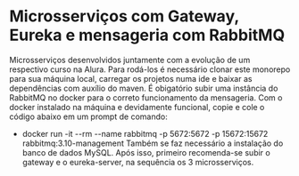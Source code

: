 # Microsserviços com Gateway, Eureka e mensageria com RabbitMQ 

Microsserviços desenvolvidos juntamente com a evolução de um respectivo curso na Alura.
Para rodá-los é necessário clonar este monorepo para sua máquina local, carregar os projetos numa ide e baixar as dependências com auxílio do maven.
É obigatório subir uma instância do RabbitMQ no docker para o correto funcionamento da mensageria.
Com o docker instalado na máquina e devidamente funcional, copie e cole o código abaixo em um prompt de comando:
  - docker run -it --rm --name rabbitmq -p 5672:5672 -p 15672:15672 rabbitmq:3.10-management
Também se faz necessário a instalação do banco de dados MySQL.
Após isso, primeiro recomenda-se subir o gateway e o eureka-server, na sequência os 3 microsserviços.
